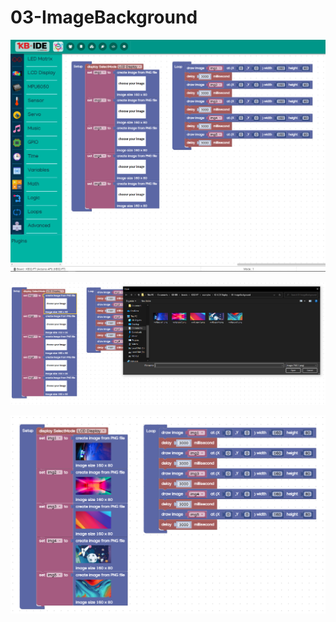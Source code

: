 # 03-ImageBackground

![](../../.gitbook/assets/image%20%28104%29.png)

![](../../.gitbook/assets/image%20%28141%29.png)

![](../../.gitbook/assets/image%20%28123%29.png)

